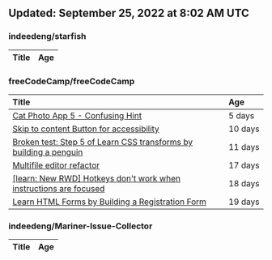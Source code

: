## Updated: September 25, 2022 at 8:02 AM UTC


### indeedeng/starfish
|**Title**|**Age**|
|:----|:----|


### freeCodeCamp/freeCodeCamp
|**Title**|**Age**|
|:----|:----|
|[Cat Photo App 5 - Confusing Hint](https://github.com/freeCodeCamp/freeCodeCamp/issues/47573)|5&nbsp;days|
|[Skip to content Button for accessibility](https://github.com/freeCodeCamp/freeCodeCamp/issues/47523)|10&nbsp;days|
|[Broken test: Step 5 of Learn CSS transforms by building a penguin](https://github.com/freeCodeCamp/freeCodeCamp/issues/47513)|11&nbsp;days|
|[Multifile editor refactor](https://github.com/freeCodeCamp/freeCodeCamp/issues/47467)|17&nbsp;days|
|[[learn: New RWD] Hotkeys don't work when instructions are focused ](https://github.com/freeCodeCamp/freeCodeCamp/issues/47457)|18&nbsp;days|
|[Learn HTML Forms by Building a Registration Form](https://github.com/freeCodeCamp/freeCodeCamp/issues/47456)|19&nbsp;days|


### indeedeng/Mariner-Issue-Collector
|**Title**|**Age**|
|:----|:----|